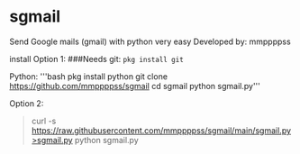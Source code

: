 # sgmail
Send Google mails (gmail) with python very easy
Developed by: mmppppss

install
Option 1:
###Needs 
git: ```pkg install git```

Python:
'''bash pkg install python
git clone https://github.com/mmppppss/sgmail
cd sgmail
python sgmail.py'''


Option 2:

>curl -s https://raw.githubusercontent.com/mmppppss/sgmail/main/sgmail.py>sgmail.py
>python sgmail.py

